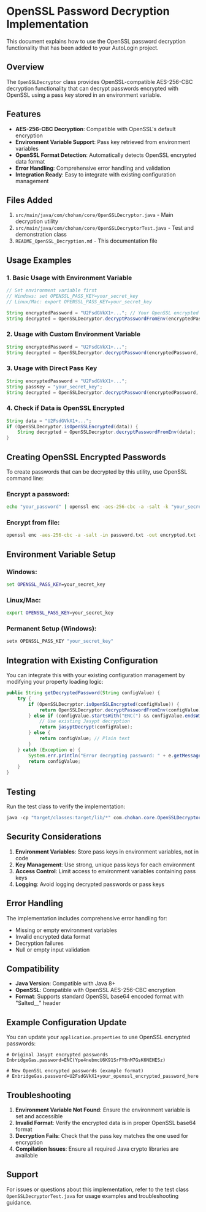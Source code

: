 # OpenSSL Password Decryption Implementation

This document explains how to use the OpenSSL password decryption functionality that has been added to your AutoLogin project.

## Overview

The `OpenSSLDecryptor` class provides OpenSSL-compatible AES-256-CBC decryption functionality that can decrypt passwords encrypted with OpenSSL using a pass key stored in an environment variable.

## Features

- **AES-256-CBC Decryption**: Compatible with OpenSSL's default encryption
- **Environment Variable Support**: Pass key retrieved from environment variables
- **OpenSSL Format Detection**: Automatically detects OpenSSL encrypted data format
- **Error Handling**: Comprehensive error handling and validation
- **Integration Ready**: Easy to integrate with existing configuration management

## Files Added

1. `src/main/java/com/chohan/core/OpenSSLDecryptor.java` - Main decryption utility
2. `src/main/java/com/chohan/core/OpenSSLDecryptorTest.java` - Test and demonstration class
3. `README_OpenSSL_Decryption.md` - This documentation file

## Usage Examples

### 1. Basic Usage with Environment Variable

```java
// Set environment variable first
// Windows: set OPENSSL_PASS_KEY=your_secret_key
// Linux/Mac: export OPENSSL_PASS_KEY=your_secret_key

String encryptedPassword = "U2FsdGVkX1+..."; // Your OpenSSL encrypted data
String decrypted = OpenSSLDecryptor.decryptPasswordFromEnv(encryptedPassword);
```

### 2. Usage with Custom Environment Variable

```java
String encryptedPassword = "U2FsdGVkX1+...";
String decrypted = OpenSSLDecryptor.decryptPassword(encryptedPassword, "MY_CUSTOM_PASS_KEY");
```

### 3. Usage with Direct Pass Key

```java
String encryptedPassword = "U2FsdGVkX1+...";
String passKey = "your_secret_key";
String decrypted = OpenSSLDecryptor.decryptPassword(encryptedPassword, passKey);
```

### 4. Check if Data is OpenSSL Encrypted

```java
String data = "U2FsdGVkX1+...";
if (OpenSSLDecryptor.isOpenSSLEncrypted(data)) {
    String decrypted = OpenSSLDecryptor.decryptPasswordFromEnv(data);
}
```

## Creating OpenSSL Encrypted Passwords

To create passwords that can be decrypted by this utility, use OpenSSL command line:

### Encrypt a password:
```bash
echo "your_password" | openssl enc -aes-256-cbc -a -salt -k "your_secret_key"
```

### Encrypt from file:
```bash
openssl enc -aes-256-cbc -a -salt -in password.txt -out encrypted.txt -k "your_secret_key"
```

## Environment Variable Setup

### Windows:
```cmd
set OPENSSL_PASS_KEY=your_secret_key
```

### Linux/Mac:
```bash
export OPENSSL_PASS_KEY=your_secret_key
```

### Permanent Setup (Windows):
```cmd
setx OPENSSL_PASS_KEY "your_secret_key"
```

## Integration with Existing Configuration

You can integrate this with your existing configuration management by modifying your property loading logic:

```java
public String getDecryptedPassword(String configValue) {
    try {
        if (OpenSSLDecryptor.isOpenSSLEncrypted(configValue)) {
            return OpenSSLDecryptor.decryptPasswordFromEnv(configValue);
        } else if (configValue.startsWith("ENC(") && configValue.endsWith(")")) {
            // Use existing Jasypt decryption
            return jasyptDecrypt(configValue);
        } else {
            return configValue; // Plain text
        }
    } catch (Exception e) {
        System.err.println("Error decrypting password: " + e.getMessage());
        return configValue;
    }
}
```

## Testing

Run the test class to verify the implementation:

```java
java -cp "target/classes:target/lib/*" com.chohan.core.OpenSSLDecryptorTest
```

## Security Considerations

1. **Environment Variables**: Store pass keys in environment variables, not in code
2. **Key Management**: Use strong, unique pass keys for each environment
3. **Access Control**: Limit access to environment variables containing pass keys
4. **Logging**: Avoid logging decrypted passwords or pass keys

## Error Handling

The implementation includes comprehensive error handling for:
- Missing or empty environment variables
- Invalid encrypted data format
- Decryption failures
- Null or empty input validation

## Compatibility

- **Java Version**: Compatible with Java 8+
- **OpenSSL**: Compatible with OpenSSL AES-256-CBC encryption
- **Format**: Supports standard OpenSSL base64 encoded format with "Salted__" header

## Example Configuration Update

You can update your `application.properties` to use OpenSSL encrypted passwords:

```properties
# Original Jasypt encrypted passwords
EnbridgeGas.password=ENC(Ype4nebmcU6K91SrFY8nM7GsK6NEHESz)

# New OpenSSL encrypted passwords (example format)
# EnbridgeGas.password=U2FsdGVkX1+your_openssl_encrypted_password_here
```

## Troubleshooting

1. **Environment Variable Not Found**: Ensure the environment variable is set and accessible
2. **Invalid Format**: Verify the encrypted data is in proper OpenSSL base64 format
3. **Decryption Fails**: Check that the pass key matches the one used for encryption
4. **Compilation Issues**: Ensure all required Java crypto libraries are available

## Support

For issues or questions about this implementation, refer to the test class `OpenSSLDecryptorTest.java` for usage examples and troubleshooting guidance.

